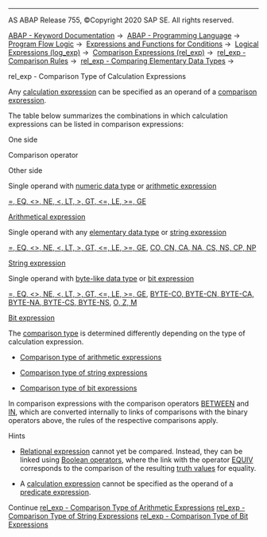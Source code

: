   

* * *

AS ABAP Release 755, ©Copyright 2020 SAP SE. All rights reserved.

[ABAP - Keyword Documentation](javascript:call_link\('abenabap.htm'\)) →  [ABAP - Programming Language](javascript:call_link\('abenabap_reference.htm'\)) →  [Program Flow Logic](javascript:call_link\('abenabap_flow_logic.htm'\)) →  [Expressions and Functions for Conditions](javascript:call_link\('abenlogical_expr_func.htm'\)) →  [Logical Expressions (log\_exp)](javascript:call_link\('abenlogexp.htm'\)) →  [Comparison Expressions (rel\_exp)](javascript:call_link\('abenlogexp_comp.htm'\)) →  [rel\_exp - Comparison Rules](javascript:call_link\('abenlogexp_rules.htm'\)) →  [rel\_exp - Comparing Elementary Data Types](javascript:call_link\('abenlogexp_rules_operands.htm'\)) → 

rel\_exp - Comparison Type of Calculation Expressions

Any [calculation expression](javascript:call_link\('abencalculation_expression_glosry.htm'\) "Glossary Entry") can be specified as an operand of a [comparison expression](javascript:call_link\('abencomparison_expression_glosry.htm'\) "Glossary Entry").

The table below summarizes the combinations in which calculation expressions can be listed in comparison expressions:

One side

Comparison operator

Other side

Single operand with [numeric data type](javascript:call_link\('abennumeric_data_type_glosry.htm'\) "Glossary Entry") or [arithmetic expression](javascript:call_link\('abenarithmetic_expression_glosry.htm'\) "Glossary Entry")

[\=, EQ, <>, NE, <, LT, \>, GT, <=, LE, \>=, GE](javascript:call_link\('abenlogexp_any_operand.htm'\))

[Arithmetical expression](javascript:call_link\('abenarithmetic_expression_glosry.htm'\) "Glossary Entry")

Single operand with any [elementary data type](javascript:call_link\('abenelementary_data_type_glosry.htm'\) "Glossary Entry") or [string expression](javascript:call_link\('abenstring_expression_glosry.htm'\) "Glossary Entry")

[\=, EQ, <>, NE, <, LT, \>, GT, <=, LE, \>=, GE](javascript:call_link\('abenlogexp_any_operand.htm'\)), [CO, CN, CA, NA, CS, NS, CP, NP](javascript:call_link\('abenlogexp_strings.htm'\))

[String expression](javascript:call_link\('abenstring_expression_glosry.htm'\) "Glossary Entry")

Single operand with [byte-like data type](javascript:call_link\('abenbyte_like_data_typ_glosry.htm'\) "Glossary Entry") or [bit expression](javascript:call_link\('abenbit_expression_glosry.htm'\) "Glossary Entry")

[\=, EQ, <>, NE, <, LT, \>, GT, <=, LE, \>=, GE](javascript:call_link\('abenlogexp_any_operand.htm'\)), [BYTE-CO, BYTE-CN, BYTE-CA, BYTE-NA, BYTE-CS, BYTE-NS](javascript:call_link\('abenlogexp_bytes.htm'\)), [O, Z, M](javascript:call_link\('abenlogexp_bitmasks.htm'\))

[Bit expression](javascript:call_link\('abenbit_expression_glosry.htm'\) "Glossary Entry")

The [comparison type](javascript:call_link\('abencomparison_type_glosry.htm'\) "Glossary Entry") is determined differently depending on the type of calculation expression.

-   [Comparison type of arithmetic expressions](javascript:call_link\('abenlogexp_rules_expr_arith.htm'\))

-   [Comparison type of string expressions](javascript:call_link\('abenlogexp_rules_expr_char.htm'\))

-   [Comparison type of bit expressions](javascript:call_link\('abenlogexp_rules_expr_bit.htm'\))

In comparison expressions with the comparison operators [BETWEEN](javascript:call_link\('abenlogexp_between.htm'\)) and [IN](javascript:call_link\('abenlogexp_select_option.htm'\)), which are converted internally to links of comparisons with the binary operators above, the rules of the respective comparisons apply.

Hints

-   [Relational expression](javascript:call_link\('abenrelational_expression_glosry.htm'\) "Glossary Entry") cannot yet be compared. Instead, they can be linked using [Boolean operators](javascript:call_link\('abenboolean_operator_glosry.htm'\) "Glossary Entry"), where the link with the operator [EQUIV](javascript:call_link\('abenlogexp_equiv.htm'\)) corresponds to the comparison of the resulting [truth values](javascript:call_link\('abentruth_value_glosry.htm'\) "Glossary Entry") for equality.

-   A [calculation expression](javascript:call_link\('abencalculation_expression_glosry.htm'\) "Glossary Entry") cannot be specified as the operand of a [predicate expression](javascript:call_link\('abenpredicate_expression_glosry.htm'\) "Glossary Entry").

Continue
[rel\_exp - Comparison Type of Arithmetic Expressions](javascript:call_link\('abenlogexp_rules_expr_arith.htm'\))
[rel\_exp - Comparison Type of String Expressions](javascript:call_link\('abenlogexp_rules_expr_char.htm'\))
[rel\_exp - Comparison Type of Bit Expressions](javascript:call_link\('abenlogexp_rules_expr_bit.htm'\))